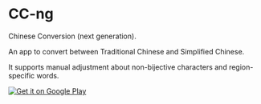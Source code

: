 # CC-ng

Chinese Conversion (next generation).

An app to convert between Traditional Chinese and Simplified Chinese.

It supports manual adjustment about non-bijective characters and region-specific words.

<a href='https://play.google.com/store/apps/details?id=club.sinograph.ccng&pcampaignid=pcampaignidMKT-Other-global-all-co-prtnr-py-PartBadge-Mar2515-1'><img alt='Get it on Google Play' src='https://play.google.com/intl/en_us/badges/static/images/badges/en_badge_web_generic.png'/></a>



